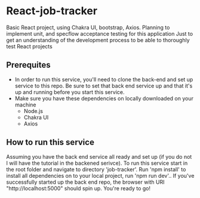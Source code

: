 # React-job-tracker
Basic React project, using Chakra UI, bootstrap, Axios. 
Planning to implement unit, and specflow acceptance testing for this application
Just to get an understanding of the development process to be able to thoroughly test React projects


## Prerequites
- In order to run this service, you'll need to clone the back-end and set up service to this repo. Be sure to set that back end service up and that it's up and running before you start this service. 
- Make sure you have these dependencies on locally downloaded on your machine
    - Node.js
    - Chakra UI
    - Axios

## How to run this service
Assuming you have the back end service all ready and set up (if you do not I will have the tutorial in the backened serivce). To run this service start in the root folder and navigate to directory 'job-tracker'. Run 'npm install' to install all dependencies on to your local project, run 'npm run dev'.. If you've successfully started up the back end repo, the browser with URI "http://localhost:5000" should spin up. You're ready to go!